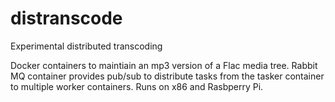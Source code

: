 # distranscode
Experimental distributed transcoding

Docker containers to maintiain an mp3 version of a Flac media tree. Rabbit MQ container provides pub/sub to distribute tasks from the tasker container to multiple worker containers. Runs on x86 and Rasbperry Pi.
